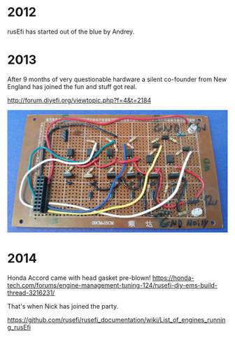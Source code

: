 # 2012
rusEfi has started out of the blue by Andrey. 

# 2013

After 9 months of very questionable hardware a silent co-founder from New England has joined the fun and stuff got real.

http://forum.diyefi.org/viewtopic.php?f=4&t=2184

![x](rusEFI-History/hardware_low_side_circa_2013.jpg)

# 2014
Honda Accord came with head gasket pre-blown! https://honda-tech.com/forums/engine-management-tuning-124/rusefi-diy-ems-build-thread-3216231/ 

That's when Nick has joined the party.

https://github.com/rusefi/rusefi_documentation/wiki/List_of_engines_running_rusEfi
